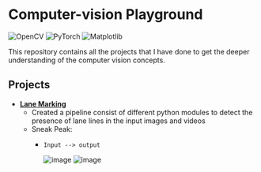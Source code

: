 # Computer-vision Playground
![OpenCV](https://img.shields.io/badge/opencv-%23white.svg?style=for-the-badge&logo=opencv&logoColor=white)  ![PyTorch](https://img.shields.io/badge/PyTorch-%23EE4C2C.svg?style=for-the-badge&logo=PyTorch&logoColor=white)  ![Matplotlib](https://img.shields.io/badge/Matplotlib-%23ffffff.svg?style=for-the-badge&logo=Matplotlib&logoColor=black)

This repository contains all the projects that I have done to get the deeper understanding of the  computer vision concepts.

## Projects
* [**Lane Marking**](lane-marking) 
  - Created a pipeline consist of different python modules to detect the presence of lane lines in the input images and videos
  - Sneak Peak:
      - `Input --> output`                                         
      
        ![image](https://user-images.githubusercontent.com/62834697/195711398-54f56713-f53b-4d60-8056-7ee666f0f47f.png)    ![image](https://user-images.githubusercontent.com/62834697/195711776-7aaa0309-5ada-45b2-a03d-ef5c739b7d94.png)
        
                                                                                                               


